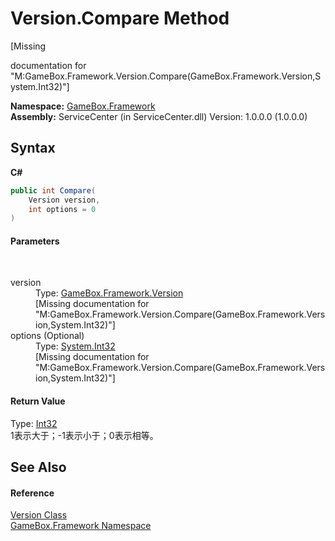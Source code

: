 # Version.Compare Method 
 

\[Missing <summary> documentation for "M:GameBox.Framework.Version.Compare(GameBox.Framework.Version,System.Int32)"\]

**Namespace:**&nbsp;<a href="a8957fe6-9cc0-3a6d-cd5c-a2a246efee1e">GameBox.Framework</a><br />**Assembly:**&nbsp;ServiceCenter (in ServiceCenter.dll) Version: 1.0.0.0 (1.0.0.0)

## Syntax

**C#**<br />
``` C#
public int Compare(
	Version version,
	int options = 0
)
```


#### Parameters
&nbsp;<dl><dt>version</dt><dd>Type: <a href="cb16921a-748b-d23c-560f-f7936e8b5bb1">GameBox.Framework.Version</a><br />\[Missing <param name="version"/> documentation for "M:GameBox.Framework.Version.Compare(GameBox.Framework.Version,System.Int32)"\]</dd><dt>options (Optional)</dt><dd>Type: <a href="http://msdn2.microsoft.com/zh-cn/library/td2s409d" target="_blank">System.Int32</a><br />\[Missing <param name="options"/> documentation for "M:GameBox.Framework.Version.Compare(GameBox.Framework.Version,System.Int32)"\]</dd></dl>

#### Return Value
Type: <a href="http://msdn2.microsoft.com/zh-cn/library/td2s409d" target="_blank">Int32</a><br />1表示大于；-1表示小于；0表示相等。

## See Also


#### Reference
<a href="cb16921a-748b-d23c-560f-f7936e8b5bb1">Version Class</a><br /><a href="a8957fe6-9cc0-3a6d-cd5c-a2a246efee1e">GameBox.Framework Namespace</a><br />